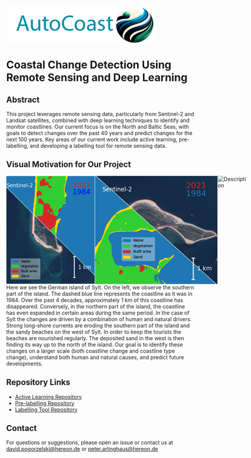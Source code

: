 ![Project Logo](./autocoast.png)

# Coastal Change Detection Using Remote Sensing and Deep Learning

## Abstract
This project leverages remote sensing data, particularly from Sentinel-2 and Landsat satellites, combined with deep learning techniques to identify and monitor coastlines. Our current focus is on the North and Baltic Seas, with goals to detect changes over the past 40 years and predict changes for the next 100 years. Key areas of our current work include active learning, pre-labelling, and developing a labelling tool for remote sensing data.

## Visual Motivation for Our Project
<!-- [![IVideo labelling tool](https://img.youtube.com/vi/YOUTUBE_VIDEO_ID_HERE/0.jpg)](https://www.youtube.com/watch?v=10l3KO1hJqc)
[![IVideo labelling tool](https://img.youtube.com/vi/YOUTUBE_VIDEO_ID_HERE/0.jpg)](https://youtu.be/ZnE89922YqQ) -->
<!-- ![Northern part of the island Sylt](./example2.png)
![Southern part of the island Sylt](./example1.png) -->
<div style="display: flex">
<img src="example2.png" alt="Description" height="290">
<img src="example1.png" alt="Description" height="290">
<img src="sylt.gif" alt="Description" height="290">
</div

Here we see the German island of Sylt. On the left, we observe the southern part of the island. The dashed blue line represents the coastline as it was in 1984. Over the past 4 decades, approximately 1 km of this coastline has disappeared. Conversely, in the northern part of the island, the coastline has even expanded in certain areas during the same period. In the case of Sylt the changes are driven by a combination of human and natural drivers. Strong long-shore currents are eroding the southern part of the island and the sandy beaches on the west of Sylt. In order to keep the tourists the beaches are nourished regularly. The deposited sand in the west is then finding its way up to the north of the island. Our goal is to identify these changes on a larger scale (both coastline change and coastline type change), understand both human and natural causes, and predict future developments.

## Repository Links
- [Active Learning Repository](https://github.com/autocoast/active-learning-sentinel-s2.git)
- [Pre-labelling Repository](https://github.com/yourusername/pre-labelling-repo)
- [Labelling Tool Repository](https://github.com/autocoast/remote-sensing-labelling-tool)

## Contact
For questions or suggestions, please open an issue or contact us at david.pogorzelski@hereon.de or peter.arlinghaus@hereon.de
